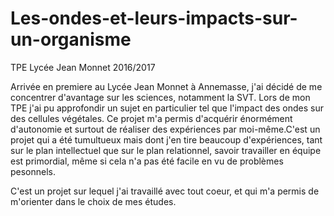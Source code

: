 # Les-ondes-et-leurs-impacts-sur-un-organisme
TPE Lycée Jean Monnet 2016/2017

Arrivée en premiere au Lycée Jean Monnet à Annemasse, j'ai décidé de me concentrer d'avantage sur les sciences, notamment la SVT.
Lors de mon TPE j'ai pu  approfondir un sujet en particulier tel que l'impact des ondes sur des cellules végétales.
Ce projet m'a permis d'acquérir  énormément d'autonomie et  surtout de réaliser des expériences par moi-même.C'est un projet qui a été tumultueux mais  dont j'en tire beaucoup d'expériences, tant sur le plan intellectuel que sur le plan relationnel, savoir travailler en équipe est primordial, même si cela n'a pas été facile en vu de problèmes pesonnels.

C'est un projet sur lequel j'ai travaillé avec tout coeur, et qui m'a permis de m'orienter dans le choix de mes études.
